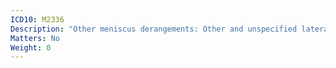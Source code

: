 ```yaml
---
ICD10: M2336
Description: "Other meniscus derangements: Other and unspecified lateral meniscus"
Matters: No
Weight: 0
---
```


